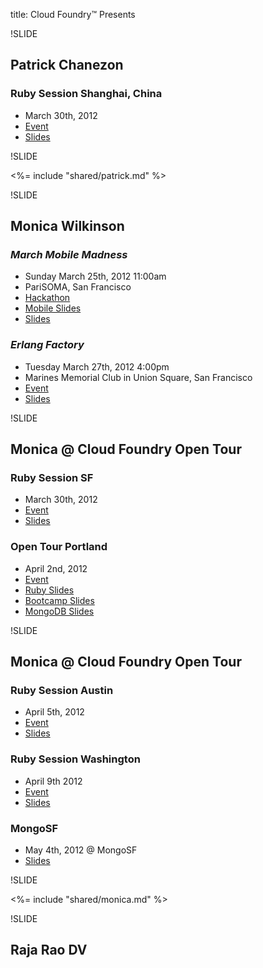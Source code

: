 title: Cloud Foundry™ Presents

!SLIDE

## Patrick Chanezon

### Ruby Session Shanghai, China
- March 30th, 2012
- [Event](http://opentour.cloudfoundry.com/2012/shanghai)
- [Slides](/ruby/index.html)

!SLIDE

<%= include "shared/patrick.md" %>

!SLIDE

## Monica Wilkinson

### *March Mobile Madness*
- Sunday March 25th, 2012 11:00am
- PariSOMA, San Francisco
- [Hackathon](http://www.meetup.com/Cloud-Foundry-Community-Meetup/events/51902052/)
- [Mobile Slides](/mobile/index.html)
- [Slides](/mobile-alt/index.html)

### *Erlang Factory*
- Tuesday March 27th, 2012 4:00pm
- Marines Memorial Club in Union Square, San Francisco
- [Event](http://www.erlang-factory.com/conference/SFBay2012/speakers/MonicaWilkinson)
- [Slides](/erlang/index.html)

!SLIDE

## Monica @ Cloud Foundry Open Tour

### Ruby Session SF
- March 30th, 2012
- [Event](http://opentour.cloudfoundry.com/2012/sanfrancisco)
- [Slides](/ci/index.html)

### Open Tour Portland
- April 2nd, 2012
- [Event](http://opentour.cloudfoundry.com/2012/portland)
- [Ruby Slides](/ci/index.html)
- [Bootcamp Slides](/bootcamp/index.html)
- [MongoDB Slides](/mongodb/index.html)

!SLIDE

## Monica @ Cloud Foundry Open Tour

### Ruby Session Austin
- April 5th, 2012
- [Event](http://opentour.cloudfoundry.com/2012/austin)
- [Slides](/ci/index.html)

### Ruby Session Washington
- April 9th 2012
- [Event](http://opentour.cloudfoundry.com/2012/washington)
- [Slides](/ruby/index.html)


### MongoSF
- May 4th, 2012 @ MongoSF
- [Slides](/mongodb/index.html)

!SLIDE

<%= include "shared/monica.md" %>


!SLIDE

## Raja Rao DV